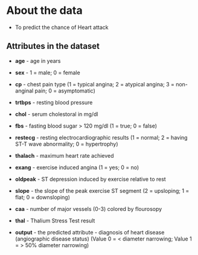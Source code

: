 # About the data

- To predict the chance of Heart attack

## Attributes in the dataset


- **age** - age in years

- **sex** - 1 = male; 0 = female

- **cp** - chest pain type (1 = typical angina; 2 = atypical angina; 3 = non-anginal pain; 0 = asymptomatic)

- **trtbps** - resting blood pressure

- **chol** - serum cholestoral in mg/dl

- **fbs** - fasting blood sugar > 120 mg/dl (1 = true; 0 = false)

- **restecg** - resting electrocardiographic results (1 = normal; 2 = having ST-T wave abnormality; 0 = hypertrophy)

- **thalach** - maximum heart rate achieved

- **exang** - exercise induced angina (1 = yes; 0 = no)

- **oldpeak** - ST depression induced by exercise relative to rest

- **slope** - the slope of the peak exercise ST segment (2 = upsloping; 1 = flat; 0 = downsloping)

- **caa** - number of major vessels (0-3) colored by flourosopy

- **thal** - Thalium Stress Test result

- **output** - the predicted attribute - diagnosis of heart disease (angiographic disease status) (Value 0 = < diameter narrowing; Value 1 = > 50% diameter narrowing)